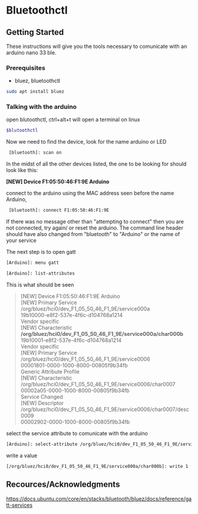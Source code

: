 
# Bluetoothctl

## Getting Started

These instructions will give you the tools necessary to comunicate with an arduino nano 33 ble.

### Prerequisites

- bluez, bluetoothctl

```bash
sudo apt install bluez
```

### Talking with the arduino


open blutoothctl, ctrl+alt+t will open a terminal on linux

```bash
$blutoothctl
```


Now we need to find the device, look for the name arduino or LED

```bash
 [bluetooth]: scan on
```

In the midst of all the other devices listed, the one to be looking for should look like this:

**[NEW] Device F1:05:50:46:F1:9E Arduino**  


connect to the arduino using the MAC address seen before the name Arduino,

```bash
 [bluetooth]: connect F1:05:50:46:F1:9E
```

If there was no message other than "attempting to connect" then you are not connected, try again/ or reset the arduino.
The command line header should have also changed from "bluetooth" to "Arduino" or the name of your service

The next step is to open gatt

```bash
[Arduino]: menu gatt
```

```bash
[Arduino]: list-attributes
```

This is what should be seen

> [NEW] Device F1:05:50:46:F1:9E Arduino  
> [NEW] Primary Service  
>	/org/bluez/hci0/dev_F1_05_50_46_F1_9E/service000a  
>	19b10000-e8f2-537e-4f6c-d104768a1214  
>	Vendor specific  
> [NEW] Characteristic  
>	**/org/bluez/hci0/dev_F1_05_50_46_F1_9E/service000a/char000b**  
>	19b10001-e8f2-537e-4f6c-d104768a1214  
>	Vendor specific  
> [NEW] Primary Service  
>	/org/bluez/hci0/dev_F1_05_50_46_F1_9E/service0006  
>	00001801-0000-1000-8000-00805f9b34fb  
>	Generic Attribute Profile  
> [NEW] Characteristic  
>	/org/bluez/hci0/dev_F1_05_50_46_F1_9E/service0006/char0007  
>	00002a05-0000-1000-8000-00805f9b34fb  
>	Service Changed  
> [NEW] Descriptor  
>	/org/bluez/hci0/dev_F1_05_50_46_F1_9E/service0006/char0007/desc0009  
>	00002902-0000-1000-8000-00805f9b34fb  


select the service attribute to comunicate with the arduino

```bash
[Arduino]: select-attribute /org/bluez/hci0/dev_F1_05_50_46_F1_9E/service000a/char000b
```


write a value

```
[/org/bluez/hci0/dev_F1_05_50_46_F1_9E/service000a/char000b]: write 1
```



## Recources/Acknowledgments

https://docs.ubuntu.com/core/en/stacks/bluetooth/bluez/docs/reference/gatt-services
